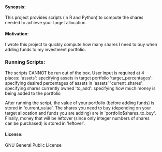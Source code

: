 #### Synopsis:
This project provides scripts (in R and Python) to compute the shares needed to achieve your target allocation.

#### Motivation:
I wrote this project to quickly compute how many shares I need to buy when adding funds to my investment portfolio.

### Running Scripts:
The scripts CANNOT be run out of the box. User input is required at 4 places:
'assets':                 specifying assets in target portfolio
'target_percentages':     specifying desired percentages of assets in 'assets'
'current_shares':         specifying shares currently owned
'to_add':                 specifying how much money is being added to the portfolio

After running the script, the value of your portfolio (before adding funds) is stored in 'current_value'. The shares you need to buy (depending on your target allocation and funds you are adding) are in 'portfolio$shares_to_buy'. Finally, money that will be leftover (since only integer numbers of shares can be purchased) is stored in 'leftover'.

#### License:
GNU General Public License
